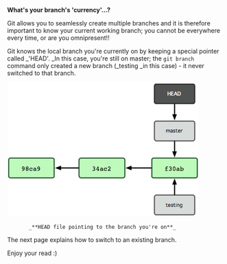 **What's your branch's 'currency'...?**

Git allows you to seamlessly create multiple branches and it is therefore important to know your current working branch; you cannot be everywhere every time, or are you omnipresent!!

Git knows the local branch you're currently on by keeping a special pointer called \_'HEAD'. \_In this case, you're still on master; the `git branch` command only created a new branch \(\_testing \_in this case\) - it never switched to that branch.





![](/assets/head.png)

```
       _**HEAD file pointing to the branch you're on**_
```







The next page explains how to switch to an existing branch.

Enjoy your read :\)

